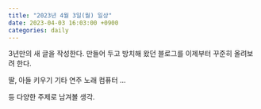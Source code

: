 ```yaml
---
title: "2023년 4월 3일(월) 일상"
date: 2023-04-03 16:03:00 +0900
categories: daily
---
```


3년만의 새 글을 작성한다.
만들어 두고 방치해 왔던 블로그를 이제부터 꾸준히 올려보려 한다.

딸, 아들 키우기
기타 연주
노래
컴퓨터
...

등 다양한 주제로 남겨볼 생각.
